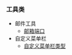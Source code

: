 ### 工具类
* 邮件工具
  * [邮箱端口](https://github.com/Mrtanglei/utils/blob/master/MD/%E9%82%AE%E7%AE%B1%E7%AB%AF%E5%8F%A3)
* 自定义菜单栏
  * [自定义菜单栏类型](https://github.com/Mrtanglei/utils/blob/master/MD/%E8%87%AA%E5%AE%9A%E4%B9%89%E8%8F%9C%E5%8D%95%E6%A0%8F%E7%B1%BB%E5%9E%8B.md)
